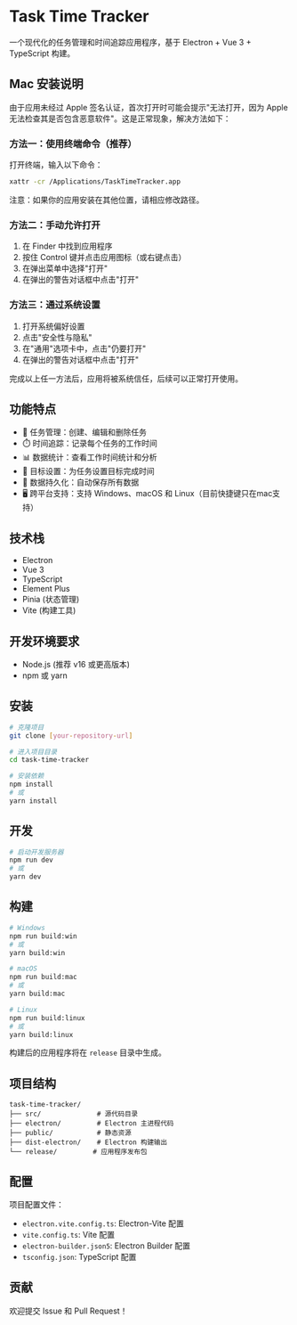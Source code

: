 # Task Time Tracker

一个现代化的任务管理和时间追踪应用程序，基于 Electron + Vue 3 + TypeScript 构建。

## Mac 安装说明

由于应用未经过 Apple 签名认证，首次打开时可能会提示"无法打开，因为 Apple 无法检查其是否包含恶意软件"。这是正常现象，解决方法如下：

### 方法一：使用终端命令（推荐）

打开终端，输入以下命令：
```bash
xattr -cr /Applications/TaskTimeTracker.app
```
注意：如果你的应用安装在其他位置，请相应修改路径。

### 方法二：手动允许打开

1. 在 Finder 中找到应用程序
2. 按住 Control 键并点击应用图标（或右键点击）
3. 在弹出菜单中选择"打开"
4. 在弹出的警告对话框中点击"打开"

### 方法三：通过系统设置

1. 打开系统偏好设置
2. 点击"安全性与隐私"
3. 在"通用"选项卡中，点击"仍要打开"
4. 在弹出的警告对话框中点击"打开"

完成以上任一方法后，应用将被系统信任，后续可以正常打开使用。

## 功能特点

- 📝 任务管理：创建、编辑和删除任务
- ⏱️ 时间追踪：记录每个任务的工作时间
- 📊 数据统计：查看工作时间统计和分析
- 🎯 目标设置：为任务设置目标完成时间
- 💾 数据持久化：自动保存所有数据
- 🖥️ 跨平台支持：支持 Windows、macOS 和 Linux（目前快捷键只在mac支持）

## 技术栈

- Electron
- Vue 3
- TypeScript
- Element Plus
- Pinia (状态管理)
- Vite (构建工具)

## 开发环境要求

- Node.js (推荐 v16 或更高版本)
- npm 或 yarn

## 安装

```bash
# 克隆项目
git clone [your-repository-url]

# 进入项目目录
cd task-time-tracker

# 安装依赖
npm install
# 或
yarn install
```

## 开发

```bash
# 启动开发服务器
npm run dev
# 或
yarn dev
```

## 构建

```bash
# Windows
npm run build:win
# 或
yarn build:win

# macOS
npm run build:mac
# 或
yarn build:mac

# Linux
npm run build:linux
# 或
yarn build:linux
```

构建后的应用程序将在 `release` 目录中生成。

## 项目结构

```
task-time-tracker/
├── src/              # 源代码目录
├── electron/         # Electron 主进程代码
├── public/           # 静态资源
├── dist-electron/    # Electron 构建输出
└── release/         # 应用程序发布包
```

## 配置

项目配置文件：
- `electron.vite.config.ts`: Electron-Vite 配置
- `vite.config.ts`: Vite 配置
- `electron-builder.json5`: Electron Builder 配置
- `tsconfig.json`: TypeScript 配置

## 贡献

欢迎提交 Issue 和 Pull Request！
